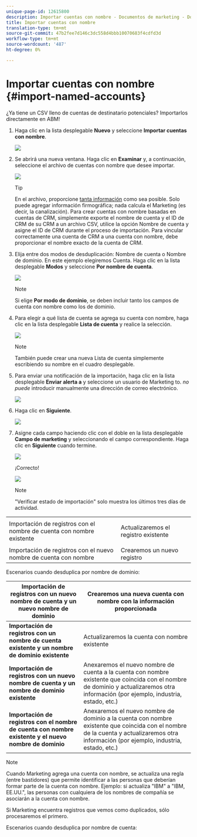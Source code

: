 ```yaml
---
unique-page-id: 12615800
description: Importar cuentas con nombre - Documentos de marketing - Documentación del producto
title: Importar cuentas con nombre
translation-type: tm+mt
source-git-commit: 47b2fee7d146c3dc558d4bbb10070683f4cdfd3d
workflow-type: tm+mt
source-wordcount: '487'
ht-degree: 0%

---
```



# Importar cuentas con nombre {#import-named-accounts}

¿Ya tiene un CSV lleno de cuentas de destinatario potenciales? Importarlos directamente en ABM!

1. Haga clic en la lista desplegable **Nuevo** y seleccione **Importar cuentas con nombre**.

   ![](assets/inaone.png)

1. Se abrirá una nueva ventana. Haga clic en **Examinar** y, a continuación, seleccione el archivo de cuentas con nombre que desee importar.

   ![](assets/inatwo.png)

   >[!TIP]
   >
   >En el archivo, proporcione [tanta información](http://docs.marketo.com/display/DOCS/Named+Account+Overview#NamedAccountOverview-NamedAccountAttributes) como sea posible. Solo puede agregar información firmográfica; nada calcula el Marketing (es decir, la canalización). Para crear cuentas con nombre basadas en cuentas de CRM, simplemente exporte el nombre de cuenta y el ID de CRM de su CRM a un archivo CSV, utilice la opción Nombre de cuenta y asigne el ID de CRM durante el proceso de importación. Para vincular correctamente una cuenta de CRM a una cuenta con nombre, debe proporcionar el nombre exacto de la cuenta de CRM.

1. Elija entre dos modos de desduplicación: Nombre de cuenta o Nombre de dominio. En este ejemplo elegiremos Cuenta. Haga clic en la lista desplegable **Modos** y seleccione **Por nombre de cuenta**.

   ![](assets/inathree.png)

   >[!NOTE]
   >
   >Si elige **Por modo de dominio**, se deben incluir tanto los campos de cuenta con nombre como los de dominio.

1. Para elegir a qué lista de cuenta se agrega su cuenta con nombre, haga clic en la lista desplegable **Lista de cuenta** y realice la selección.

   ![](assets/inafour.png)

   >[!NOTE]
   >
   >También puede crear una nueva Lista de cuenta simplemente escribiendo su nombre en el cuadro desplegable.

1. Para enviar una notificación de la importación, haga clic en la lista desplegable **Enviar alerta a** y seleccione un usuario de Marketing to. *no puede* introducir manualmente una dirección de correo electrónico.

   ![](assets/inafive-2.png)

1. Haga clic en **Siguiente**.

   ![](assets/inasix-2.png)

1. Asigne cada campo haciendo clic con el doble en la lista desplegable **Campo de marketing** y seleccionando el campo correspondiente. Haga clic en **Siguiente** cuando termine.

   ![](assets/inaseven.png)

   ¡Correcto!

   ![](assets/inanine.png)

   >[!NOTE]
   >
   >&quot;Verificar estado de importación&quot; solo muestra los últimos tres días de actividad.

<table> 
 <tbody> 
  <tr> 
   <td>Importación de registros con el nombre de cuenta con nombre existente</td> 
   <td><p>Actualizaremos el registro existente</p></td> 
  </tr> 
  <tr> 
   <td>Importación de registros con el nuevo nombre de cuenta con nombre</td> 
   <td>Crearemos un nuevo registro</td> 
  </tr> 
 </tbody> 
</table>

Escenarios cuando desduplica por nombre de dominio:

| **Importación de registros con un nuevo nombre de cuenta y un nuevo nombre de dominio** | Crearemos una nueva cuenta con nombre con la información proporcionada |
|---|---|
| **Importación de registros con un nombre de cuenta existente y un nombre de dominio existente** | Actualizaremos la cuenta con nombre existente |
| **Importación de registros con un nuevo nombre de cuenta y un nombre de dominio existente** | Anexaremos el nuevo nombre de cuenta a la cuenta con nombre existente que coincida con el nombre de dominio y actualizaremos otra información (por ejemplo, industria, estado, etc.) |
| **Importación de registros con el nombre de cuenta con nombre existente y el nuevo nombre de dominio** | Anexaremos el nuevo nombre de dominio a la cuenta con nombre existente que coincida con el nombre de la cuenta y actualizaremos otra información (por ejemplo, industria, estado, etc.) |

>[!NOTE]
>
>Cuando Marketing agrega una cuenta con nombre, se actualiza una regla (entre bastidores) que permite identificar a las personas que deberían formar parte de la cuenta con nombre. Ejemplo: si actualiza &quot;IBM&quot; a &quot;IBM, EE.UU.&quot;, las personas con cualquiera de los nombres de compañía se asociarán a la cuenta con nombre.

Si Marketing encuentra registros que vemos como duplicados, sólo procesaremos el primero.

Escenarios cuando desduplica por nombre de cuenta: